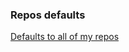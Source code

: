 ### Repos defaults
[Defaults to all of my repos](https://docs.github.com/en/github/building-a-strong-community/creating-a-default-community-health-file)
